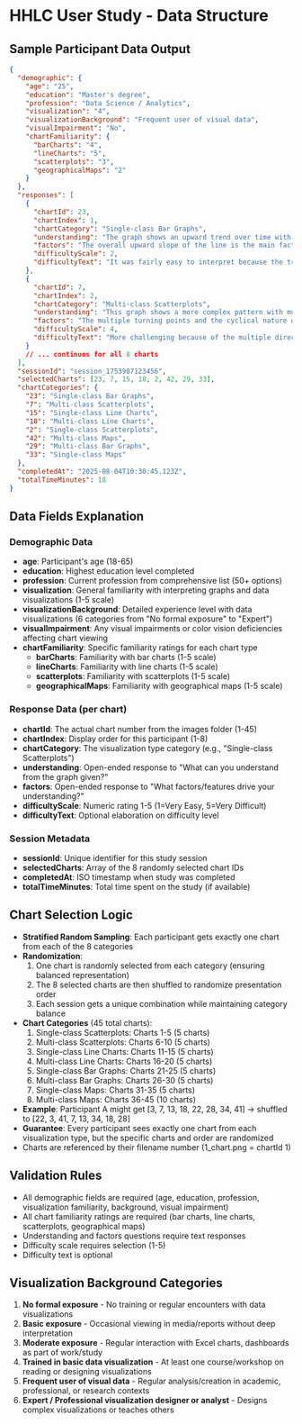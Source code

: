 # HHLC User Study - Data Structure

## Sample Participant Data Output

```json
{
  "demographic": {
    "age": "25",
    "education": "Master's degree",
    "profession": "Data Science / Analytics",
    "visualization": "4",
    "visualizationBackground": "Frequent user of visual data",
    "visualImpairment": "No",
    "chartFamiliarity": {
      "barCharts": "4",
      "lineCharts": "5",
      "scatterplots": "3",
      "geographicalMaps": "2"
    }
  },
  "responses": [
    {
      "chartId": 23,
      "chartIndex": 1,
      "chartCategory": "Single-class Bar Graphs",
      "understanding": "The graph shows an upward trend over time with some fluctuations. It appears to represent growth in some metric, possibly sales or population, with periods of steady increase and occasional dips.",
      "factors": "The overall upward slope of the line is the main factor driving my understanding. Also, the y-axis scale and the time progression on the x-axis help me see the trend. The color and thickness of the line make it easy to follow.",
      "difficultyScale": 2,
      "difficultyText": "It was fairly easy to interpret because the trend is clear and the axes are well labeled."
    },
    {
      "chartId": 7,
      "chartIndex": 2,
      "chartCategory": "Multi-class Scatterplots",
      "understanding": "This graph shows a more complex pattern with multiple peaks and valleys. It seems to represent cyclical data with periods of growth followed by decline.",
      "factors": "The multiple turning points and the cyclical nature of the data. The grid lines help me track the values, and the overall pattern suggests seasonal or periodic behavior.",
      "difficultyScale": 4,
      "difficultyText": "More challenging because of the multiple direction changes and trying to understand the underlying pattern."
    }
    // ... continues for all 8 charts
  ],
  "sessionId": "session_1753987123456",
  "selectedCharts": [23, 7, 15, 18, 2, 42, 29, 33],
  "chartCategories": {
    "23": "Single-class Bar Graphs",
    "7": "Multi-class Scatterplots", 
    "15": "Single-class Line Charts",
    "18": "Multi-class Line Charts",
    "2": "Single-class Scatterplots",
    "42": "Multi-class Maps",
    "29": "Multi-class Bar Graphs",
    "33": "Single-class Maps"
  },
  "completedAt": "2025-08-04T10:30:45.123Z",
  "totalTimeMinutes": 18
}
```

## Data Fields Explanation

### Demographic Data
- **age**: Participant's age (18-65)
- **education**: Highest education level completed
- **profession**: Current profession from comprehensive list (50+ options)
- **visualization**: General familiarity with interpreting graphs and data visualizations (1-5 scale)
- **visualizationBackground**: Detailed experience level with data visualizations (6 categories from "No formal exposure" to "Expert")
- **visualImpairment**: Any visual impairments or color vision deficiencies affecting chart viewing
- **chartFamiliarity**: Specific familiarity ratings for each chart type
  - **barCharts**: Familiarity with bar charts (1-5 scale)
  - **lineCharts**: Familiarity with line charts (1-5 scale)
  - **scatterplots**: Familiarity with scatterplots (1-5 scale)
  - **geographicalMaps**: Familiarity with geographical maps (1-5 scale)

### Response Data (per chart)
- **chartId**: The actual chart number from the images folder (1-45)
- **chartIndex**: Display order for this participant (1-8)
- **chartCategory**: The visualization type category (e.g., "Single-class Scatterplots")
- **understanding**: Open-ended response to "What can you understand from the graph given?"
- **factors**: Open-ended response to "What factors/features drive your understanding?"
- **difficultyScale**: Numeric rating 1-5 (1=Very Easy, 5=Very Difficult)
- **difficultyText**: Optional elaboration on difficulty level

### Session Metadata
- **sessionId**: Unique identifier for this study session
- **selectedCharts**: Array of the 8 randomly selected chart IDs
- **completedAt**: ISO timestamp when study was completed
- **totalTimeMinutes**: Total time spent on the study (if available)

## Chart Selection Logic
- **Stratified Random Sampling**: Each participant gets exactly one chart from each of the 8 categories
- **Randomization**: 
  1. One chart is randomly selected from each category (ensuring balanced representation)
  2. The 8 selected charts are then shuffled to randomize presentation order
  3. Each session gets a unique combination while maintaining category balance
- **Chart Categories** (45 total charts):
  1. Single-class Scatterplots: Charts 1-5 (5 charts)
  2. Multi-class Scatterplots: Charts 6-10 (5 charts)
  3. Single-class Line Charts: Charts 11-15 (5 charts)
  4. Multi-class Line Charts: Charts 16-20 (5 charts)
  5. Single-class Bar Graphs: Charts 21-25 (5 charts)
  6. Multi-class Bar Graphs: Charts 26-30 (5 charts)
  7. Single-class Maps: Charts 31-35 (5 charts)
  8. Multi-class Maps: Charts 36-45 (10 charts)
- **Example**: Participant A might get [3, 7, 13, 18, 22, 28, 34, 41] → shuffled to [22, 3, 41, 7, 13, 34, 18, 28]
- **Guarantee**: Every participant sees exactly one chart from each visualization type, but the specific charts and order are randomized
- Charts are referenced by their filename number (1_chart.png = chartId 1)

## Validation Rules
- All demographic fields are required (age, education, profession, visualization familiarity, background, visual impairment)
- All chart familiarity ratings are required (bar charts, line charts, scatterplots, geographical maps)
- Understanding and factors questions require text responses
- Difficulty scale requires selection (1-5)
- Difficulty text is optional

## Visualization Background Categories
1. **No formal exposure** - No training or regular encounters with data visualizations
2. **Basic exposure** - Occasional viewing in media/reports without deep interpretation
3. **Moderate exposure** - Regular interaction with Excel charts, dashboards as part of work/study
4. **Trained in basic data visualization** - At least one course/workshop on reading or designing visualizations
5. **Frequent user of visual data** - Regular analysis/creation in academic, professional, or research contexts
6. **Expert / Professional visualization designer or analyst** - Designs complex visualizations or teaches others
